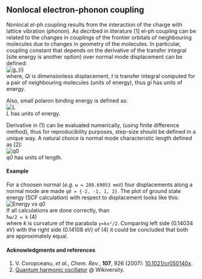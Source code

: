## Nonlocal electron-phonon coupling
Nonlocal el-ph coupling results from the interaction of the charge with lattice vibration (phonon). As decribed in literature [1] el-ph coupling can be related to the changes in couplings of the frontier orbitals of neighbouring molecules due to changes in geometry of the molecules. In particular, coupling constant that depends on the derivative of the transfer integral (site energy is another option) over normal mode displacement can be defined:  
![g_{i}](https://raw.github.com/alexandr-fonari/Main/master/pics/gi.png)  
where, *Qi* is dimensionless displacement, *t* is transfer integral computed for a pair of neighbouring molecules (units of energy), thus *gi* has units of energy.

Also, small polaron binding energy is defined as:  
![L](https://raw.github.com/alexandr-fonari/Main/master/pics/L.png)  
*L* has units of energy.

Derivative in (1) can be evaluated numerically, (using finite difference method), thus for reproducibility purposes, step-size should be defined in a unique way. A natural choice is normal mode characteristic length defined as [2]:  
![q0](https://raw.github.com/alexandr-fonari/Main/master/pics/q0.png)  
*q0* has units of length.

#### Example
For a choosen normal (*e.g.* ```ω = 280.69053 meV```) four displacements along a normal mode are made ```q0 = {-2, -1, 1, 2}```. The plot of ground state energy (SCF calculation) with respect to displacement looks like this:  
![Energy vs q0](https://raw.github.com/alexandr-fonari/Main/master/pics/e_vs_q0.png)  
If all calculations are done correctly, than  
```ħω/2 = k``` (4)  
where *k* is curvature of the parabola ```y=kx²/2```. Comparing left side (0.14034 eV) with the right side (0.14108 eV) of (4) it could be concluded that both are approximately equal.

#### Acknowledgments and references
1. V. Coropceanu, *et al.*, *Chem. Rev.*, **107**, 926 (2007): [10.1021/cr050140x](http://dx.doi.org/10.1021/cr050140x).
1. [Quantum harmonic oscillator](http://en.wikiversity.org/wiki/Quantum_harmonic_oscillator) @ Wikiversity.